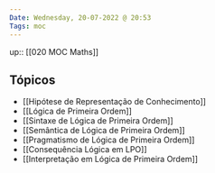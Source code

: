 ```yaml
---
Date: Wednesday, 20-07-2022 @ 20:53
Tags: moc 
---
```

up:: [[020 MOC Maths]]

## Tópicos
- [[Hipótese de Representação de Conhecimento]]
- [[Lógica de Primeira Ordem]]
- [[Sintaxe de Lógica de Primeira Ordem]]
- [[Semântica de Lógica de Primeira Ordem]]
- [[Pragmatismo de Lógica de Primeira Ordem]]
- [[Consequência Lógica em LPO]]
- [[Interpretação em Lógica de Primeira Ordem]]